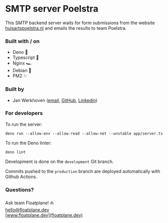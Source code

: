# SMTP server Poelstra

This SMTP backend server waits for form submissions from the website
[huisartspoelstra.nl](https://huisartspoelstra.nl) and emails the results to team Poelstra.

### Built with / on

- Deno 🦕
- Typescript 🌱
- Nginx 🏎️
- Debian 🐧
- PM2 ✨

### Built by

- Jan Werkhoven ([email](mailto:jw@floatplane.dev), [GitHub](https://github.com/floatplane-dev), [Linkedin](https://www.linkedin.com/in/jan-werkhoven))

### For developers

To run the server:

```
deno run --allow-env --allow-read --allow-net --unstable app/server.ts
```

To run the Deno linter:

```
deno lint
```

Development is done on the `development` Git branch.

Commits pushed to the `production` branch are deployed automatically with Github Actions.

### Questions?

Ask team Floatplane! ⛵  
[hello@floatplane.dev](mailto:hello@floatplane.dev)  
[www.floatplane.dev](floatplane.dev)
